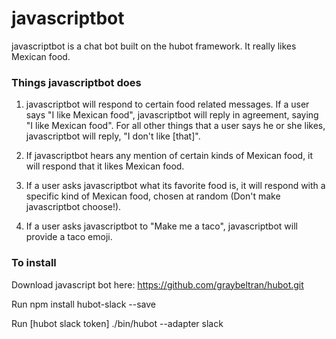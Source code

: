 # javascriptbot

javascriptbot is a chat bot built on the hubot framework. It really likes Mexican food. 

### Things javascriptbot does

1) javascriptbot will respond to certain food related messages. If a user says "I like Mexican food", javascriptbot will reply in agreement, saying "I like Mexican food". For all other things that a user says he or she likes, javascriptbot will reply, "I don't like [that]".

2) If javascriptbot hears any mention of certain kinds of Mexican food, it will respond that it likes Mexican food. 

3) If a user asks javascriptbot what its favorite food is, it will respond with a specific kind of Mexican food, chosen at random (Don't make javascriptbot choose!).

4) If a user asks javascriptbot to "Make me a taco", javascriptbot will provide a taco emoji. 

### To install

Download javascript bot here: https://github.com/graybeltran/hubot.git

Run npm install hubot-slack --save

Run [hubot slack token] ./bin/hubot --adapter slack